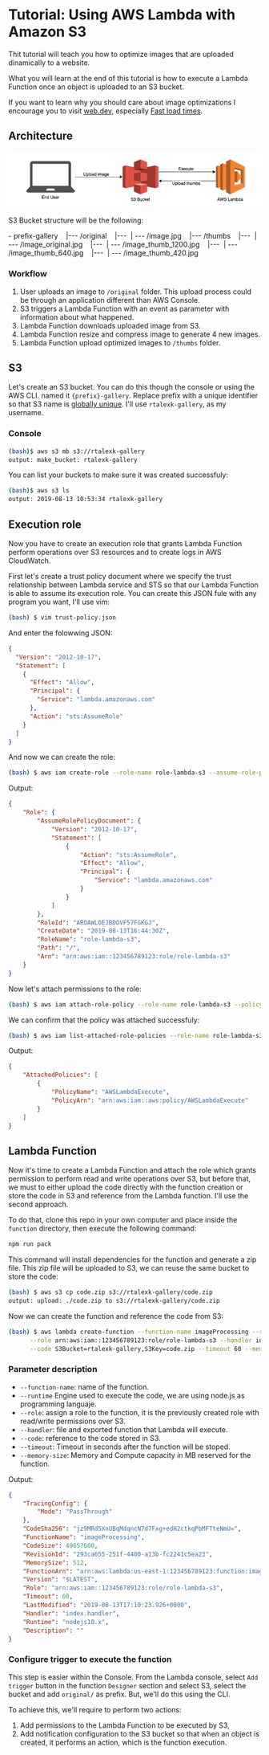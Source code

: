 # Tutorial: Using AWS Lambda with Amazon S3

Thit tutorial will teach you how to optimize images that are uploaded dinamically to a website.

What you will learn at the end of this tutorial is how to execute a Lambda Function once an object is uploaded to an S3 bucket.

If you want to learn why you should care about image optimizations I encourage you to visit [web.dev](web.dev), especially [Fast load times](https://web.dev/fast).

## Architecture

![Architecture overview](/assets/architecture_overview.jpg)

S3 Bucket structure will be the following:

\- prefix-gallery
&nbsp;&nbsp;&nbsp;|--- /original &#13; &#10;
&nbsp;&nbsp;&nbsp;|---&nbsp;&nbsp;| --- /image.jpg &#13; &#10;
&nbsp;&nbsp;&nbsp;|--- /thumbs &#13; &#10;
&nbsp;&nbsp;&nbsp;|---&nbsp;&nbsp;| --- /image_original.jpg &#13; &#10;
&nbsp;&nbsp;&nbsp;|---&nbsp;&nbsp;| --- /image_thumb_1200.jpg &#13; &#10;
&nbsp;&nbsp;&nbsp;|---&nbsp;&nbsp;| --- /image_thumb_640.jpg &#13; &#10;
&nbsp;&nbsp;&nbsp;|---&nbsp;&nbsp;| --- /image_thumb_420.jpg &#13; &#10;

### Workflow

1. User uploads an image to `/original` folder. This upload process could be through an application different than AWS Console.
2. S3 triggers a Lambda Function with an event as parameter with information about what happened.
3. Lambda Function downloads uploaded image from S3.
4. Lambda Function resize and compress image to generate 4 new images.
5. Lambda Function upload optimized images to `/thumbs` folder.

## S3

Let's create an S3 bucket. You can do this though the console or using the AWS CLI. named it `{prefix}-gallery`. Replace prefix with a unique identifier so that S3 name is [globally unique](https://docs.aws.amazon.com/AmazonS3/latest/dev/BucketRestrictions.html). I'll use `rtalexk-gallery`, as my username.

### Console

```bash
(bash)$ aws s3 mb s3://rtalexk-gallery
output: make_bucket: rtalexk-gallery
```

You can list your buckets to make sure it was created successfuly:

```bash
(bash)$ aws s3 ls
output: 2019-08-13 10:53:34 rtalexk-gallery
```

## Execution role

Now you have to create an execution role that grants Lambda Function perform operations over S3 resources and to create logs in AWS CloudWatch.

First let's create a trust policy document where we specify the trust relationship between Lambda service and STS so that our Lambda Function is able to assume its execution role. You can create this JSON fule with any program you want, I'll use vim:

```bash
(bash) $ vim trust-policy.json
```

And enter the folowwing JSON:

```json
{
  "Version": "2012-10-17",
  "Statement": [
    {
      "Effect": "Allow",
      "Principal": {
        "Service": "lambda.amazonaws.com"
      },
      "Action": "sts:AssumeRole"
    }
  ]
}
````

And now we can create the role:

```bash
(bash) $ aws iam create-role --role-name role-lambda-s3 --assume-role-policy-document file://trust-policy.json
```

Output:
```json
{
    "Role": {
        "AssumeRolePolicyDocument": {
            "Version": "2012-10-17",
            "Statement": [
                {
                    "Action": "sts:AssumeRole",
                    "Effect": "Allow",
                    "Principal": {
                        "Service": "lambda.amazonaws.com"
                    }
                }
            ]
        },
        "RoleId": "AROAWLOEJBDOVF57FGKGJ",
        "CreateDate": "2019-08-13T16:44:30Z",
        "RoleName": "role-lambda-s3",
        "Path": "/",
        "Arn": "arn:aws:iam::123456789123:role/role-lambda-s3"
    }
}
```

Now let's attach permissions to the role:

```bash
(bash) $ aws iam attach-role-policy --role-name role-lambda-s3 --policy-arn "arn:aws:iam::aws:policy/AWSLambdaExecute"
```

We can confirm that the policy was attached successfuly:

```bash
(bash) $ aws iam list-attached-role-policies --role-name role-lambda-s3
```

Output:

```json
{
    "AttachedPolicies": [
        {
            "PolicyName": "AWSLambdaExecute",
            "PolicyArn": "arn:aws:iam::aws:policy/AWSLambdaExecute"
        }
    ]
}
```

## Lambda Function

Now it's time to create a Lambda Function and attach the role which grants permission to perform read and write operations over S3, but before that, we must to either upload the code directly with the function creation or store the code in S3 and reference from the Lambda function. I'll use the second approach.

To do that, clone this repo in your own computer and place inside the `function` directory, then execute the following command:

```bash
npm run pack
```

This command will install dependencies for the function and generate a zip file. This zip file will be uploaded to S3, we can reuse the same bucket to store the code:

```bash
(bash) $ aws s3 cp code.zip s3://rtalexk-gallery/code.zip
output: upload: ./code.zip to s3://rtalexk-gallery/code.zip
```

Now we can create the function and reference the code from S3:

```bash
(bash) $ aws lambda create-function --function-name imageProcessing --runtime nodejs10.x \
      --role arn:aws:iam::123456789123:role/role-lambda-s3 --handler index.handler \
      --code S3Bucket=rtalexk-gallery,S3Key=code.zip --timeout 60 --memory-size 512
```

### Parameter description

* `--function-name`: name of the function.
* `--runtime` Engine used to execute the code, we are using node.js as programming languaje.
* `--role`: assign a role to the function, it is the previously created role with read/write permissions over S3.
* `--handler`: file and exported function that Lambda will execute.
* `--code`: reference to the code stored in S3.
* `--timeout`: Timeout in seconds after the function will be stoped.
* `--memory-size`: Memory and Compute capacity in MB reserved for the function.

Output:

```json
{
    "TracingConfig": {
        "Mode": "PassThrough"
    },
    "CodeSha256": "jz9MRd5XnUBqMdqncN7d7Fxg+edH2ctkqPbMFTteNmU=",
    "FunctionName": "imageProcessing",
    "CodeSize": 49657600,
    "RevisionId": "293ca655-251f-4400-a13b-fc2241c5ea23",
    "MemorySize": 512,
    "FunctionArn": "arn:aws:lambda:us-east-1:123456789123:function:imageProcessing",
    "Version": "$LATEST",
    "Role": "arn:aws:iam::123456789123:role/role-lambda-s3",
    "Timeout": 60,
    "LastModified": "2019-08-13T17:10:23.926+0000",
    "Handler": "index.handler",
    "Runtime": "nodejs10.x",
    "Description": ""
}
```

### Configure trigger to execute the function

This step is easier within the Console. From the Lambda console, select `Add trigger` button in the function `Designer` section and select S3, select the bucket and add `original/` as prefix. But, we'll do this using the CLI.

To achieve this, we'll require to perform two actions:

1) Add permissions to the Lambda Function to be executed by S3,
2) Add notification configuration to the S3 bucket so that when an object is created, it performs an action, which is the function execution.

